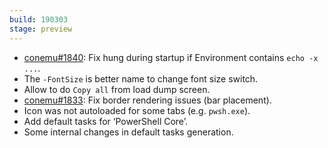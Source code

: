 ```yaml
---
build: 190303
stage: preview
---
```


* [conemu#1840](https://github.com/Maximus5/ConEmu/issues/1840): Fix hung during startup if Environment contains `echo -x ...`.
* The `-FontSize` is better name to change font size switch.
* Allow to do `Copy all` from load dump screen.
* [conemu#1833](https://github.com/Maximus5/ConEmu/issues/1833): Fix border rendering issues (bar placement).
* Icon was not autoloaded for some tabs (e.g. `pwsh.exe`).
* Add default tasks for ‘PowerShell Core’.
* Some internal changes in default tasks generation.
